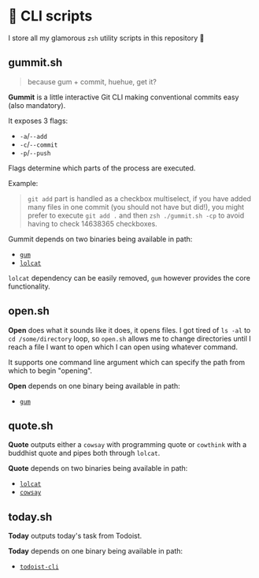 # :floppy_disk: CLI scripts

I store all my glamorous `zsh` utility scripts in this repository :woman_dancing:

## gummit.sh 
> because gum + commit, huehue, get it?

**Gummit** is a little interactive Git CLI making conventional commits easy (also mandatory).

It exposes 3 flags:
- `-a`/`--add`
- `-c`/`--commit`
- `-p`/`--push`
  
Flags determine which parts of the process are executed.

Example: 
> `git add` part is handled as a checkbox multiselect, if you have added many files in one commit (you should not have but did!), you might prefer to execute `git add .` and then `zsh ./gummit.sh -cp` to avoid having to check 14638365 checkboxes. 

Gummit depends on two binaries being available in path:

- [`gum`](https://github.com/charmbracelet/gum)
- [`lolcat`](https://github.com/busyloop/lolcat)

`lolcat` dependency can be easily removed, `gum` however provides the core functionality.

## open.sh
**Open** does what it sounds like it does, it opens files. I got tired of `ls -al` to `cd /some/directory` loop, so `open.sh` allows me to change directories until I reach a file I want to open which I can open using whatever command. 

It supports one command line argument which can specify the path from which to begin "opening".

**Open** depends on one binary being available in path:

- [`gum`](https://github.com/charmbracelet/gum)

## quote.sh
**Quote** outputs either a `cowsay` with programming quote or `cowthink` with a buddhist quote and pipes both through `lolcat`.

**Quote** depends on two binaries being available in path:

- [`lolcat`](https://github.com/busyloop/lolcat)
- [`cowsay`](https://github.com/piuccio/cowsay)

## today.sh
**Today** outputs today's task from Todoist.

**Today** depends on one binary being available in path:

- [`todoist-cli`](https://github.com/petereon/todoist-cli)
